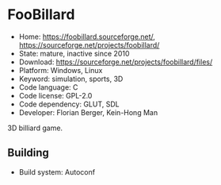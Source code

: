 # FooBillard

- Home: https://foobillard.sourceforge.net/, https://sourceforge.net/projects/foobillard/
- State: mature, inactive since 2010
- Download: https://sourceforge.net/projects/foobillard/files/
- Platform: Windows, Linux
- Keyword: simulation, sports, 3D
- Code language: C
- Code license: GPL-2.0
- Code dependency: GLUT, SDL
- Developer: Florian Berger, Kein-Hong Man

3D billiard game.

## Building

- Build system: Autoconf
